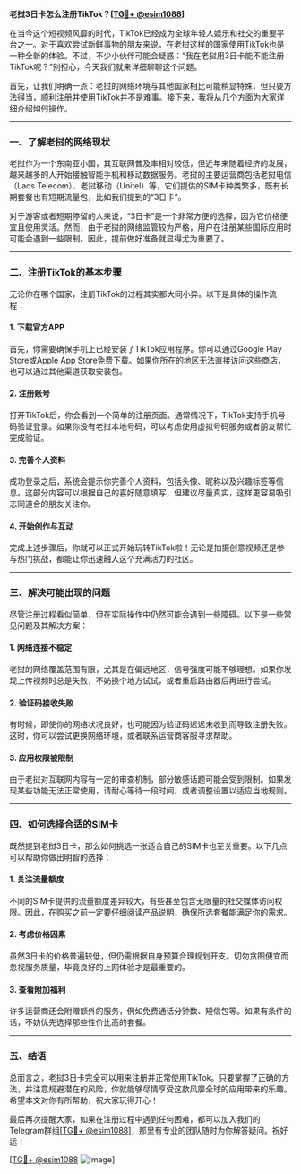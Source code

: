 **老挝3日卡怎么注册TikTok？[[TG💪+ @esim1088](https://t.me/s/esim1088)]**

在当今这个短视频风靡的时代，TikTok已经成为全球年轻人娱乐和社交的重要平台之一。对于喜欢尝试新鲜事物的朋友来说，在老挝这样的国家使用TikTok也是一种全新的体验。不过，不少小伙伴可能会疑惑：“我在老挝用3日卡能不能注册TikTok呢？”别担心，今天我们就来详细聊聊这个问题。

首先，让我们明确一点：老挝的网络环境与其他国家相比可能稍显特殊，但只要方法得当，顺利注册并使用TikTok并不是难事。接下来，我将从几个方面为大家详细介绍如何操作。

---

### **一、了解老挝的网络现状**
老挝作为一个东南亚小国，其互联网普及率相对较低，但近年来随着经济的发展，越来越多的人开始接触智能手机和移动数据服务。老挝的主要运营商包括老挝电信（Laos Telecom）、老挝移动（Unitel）等，它们提供的SIM卡种类繁多，既有长期套餐也有短期流量包，比如我们提到的“3日卡”。

对于游客或者短期停留的人来说，“3日卡”是一个非常方便的选择，因为它价格便宜且使用灵活。然而，由于老挝的网络监管较为严格，用户在注册某些国际应用时可能会遇到一些限制。因此，提前做好准备就显得尤为重要了。

---

### **二、注册TikTok的基本步骤**
无论你在哪个国家，注册TikTok的过程其实都大同小异。以下是具体的操作流程：

#### **1. 下载官方APP**
首先，你需要确保手机上已经安装了TikTok应用程序。你可以通过Google Play Store或Apple App Store免费下载。如果你所在的地区无法直接访问这些商店，也可以通过其他渠道获取安装包。

#### **2. 注册账号**
打开TikTok后，你会看到一个简单的注册页面。通常情况下，TikTok支持手机号码验证登录。如果你没有老挝本地号码，可以考虑使用虚拟号码服务或者朋友帮忙完成验证。

#### **3. 完善个人资料**
成功登录之后，系统会提示你完善个人资料，包括头像、昵称以及兴趣标签等信息。这部分内容可以根据自己的喜好随意填写，但建议尽量真实，这样更容易吸引志同道合的朋友关注你。

#### **4. 开始创作与互动**
完成上述步骤后，你就可以正式开始玩转TikTok啦！无论是拍摄创意视频还是参与热门挑战，都能让你迅速融入这个充满活力的社区。

---

### **三、解决可能出现的问题**
尽管注册过程看似简单，但在实际操作中仍然可能会遇到一些障碍。以下是一些常见问题及其解决方案：

#### **1. 网络连接不稳定**
老挝的网络覆盖范围有限，尤其是在偏远地区，信号强度可能不够理想。如果你发现上传视频时总是失败，不妨换个地方试试，或者重启路由器后再进行尝试。

#### **2. 验证码接收失败**
有时候，即使你的网络状况良好，也可能因为验证码迟迟未收到而导致注册失败。这时，你可以尝试更换网络环境，或者联系运营商客服寻求帮助。

#### **3. 应用权限被限制**
由于老挝对互联网内容有一定的审查机制，部分敏感话题可能会受到限制。如果发现某些功能无法正常使用，请耐心等待一段时间，或者调整设置以适应当地规则。

---

### **四、如何选择合适的SIM卡**
既然提到老挝3日卡，那么如何挑选一张适合自己的SIM卡也至关重要。以下几点可以帮助你做出明智的选择：

#### **1. 关注流量额度**
不同的SIM卡提供的流量额度差异较大，有些甚至包含无限量的社交媒体访问权限。因此，在购买之前一定要仔细阅读产品说明，确保所选套餐能满足你的需求。

#### **2. 考虑价格因素**
虽然3日卡的价格普遍较低，但仍需根据自身预算合理规划开支。切勿贪图便宜而忽视服务质量，毕竟良好的上网体验才是最重要的。

#### **3. 查看附加福利**
许多运营商还会附赠额外的服务，例如免费通话分钟数、短信包等。如果有条件的话，不妨优先选择那些性价比高的套餐。

---

### **五、结语**
总而言之，老挝3日卡完全可以用来注册并正常使用TikTok。只要掌握了正确的方法，并注意规避潜在的风险，你就能够尽情享受这款风靡全球的应用带来的乐趣。希望本文对你有所帮助，祝大家玩得开心！

最后再次提醒大家，如果在注册过程中遇到任何困难，都可以加入我们的Telegram群组[[TG💪+ @esim1088](https://t.me/s/esim1088)]，那里有专业的团队随时为你解答疑问。祝好运！

[[TG💪+ @esim1088](https://t.me/s/esim1088) ![Image](https://i.postimg.cc/4NQfJmqS/Snipaste-2025-05-13-00-14-12.png)]